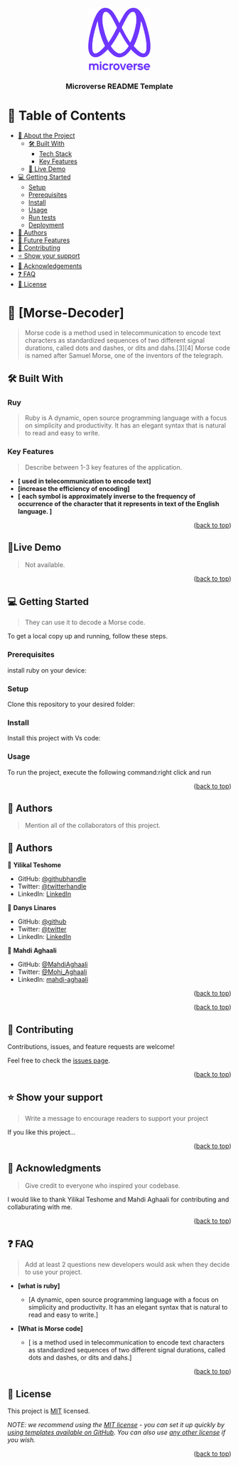 <a name="readme-top"></a>

<!--
HOW TO USE:
This is an example of how you may give instructions on setting up your project locally.

Modify this file to match your project and remove sections that don't apply.

REQUIRED SECTIONS:
- Table of Contents
- About the Project
  - Built With
  - Live Demo
- Getting Started
- Authors
- Future Features
- Contributing
- Show your support
- Acknowledgements
- License

After you're finished please remove all the comments and instructions!
-->

<div align="center">
  <!-- You are encouraged to replace this logo with your own! Otherwise you can also remove it. -->
  <img src="murple_logo.png" alt="logo" width="140"  height="auto" />
  <br/>

  <h3><b>Microverse README Template</b></h3>

</div>

<!-- TABLE OF CONTENTS -->

# 📗 Table of Contents

- [📖 About the Project](#about-project)
  - [🛠 Built With](#built-with)
    - [Tech Stack](#tech-stack)
    - [Key Features](#key-features)
  - [🚀 Live Demo](#live-demo)
- [💻 Getting Started](#getting-started)
  - [Setup](#setup)
  - [Prerequisites](#prerequisites)
  - [Install](#install)
  - [Usage](#usage)
  - [Run tests](#run-tests)
  - [Deployment](#triangular_flag_on_post-deployment)
- [👥 Authors](#authors)
- [🔭 Future Features](#future-features)
- [🤝 Contributing](#contributing)
- [⭐️ Show your support](#support)
- [🙏 Acknowledgements](#acknowledgements)
- [❓ FAQ](#faq)
- [📝 License](#license)

<!-- PROJECT DESCRIPTION -->

# 📖 [Morse-Decoder] <a name="about-project"></a>

> Morse code is a method used in telecommunication to encode text characters as standardized sequences of two different signal durations, 
  called dots and dashes, or dits and dahs.[3][4] Morse code is named after Samuel Morse, one of the inventors of the telegraph.

## 🛠 Built With <a name="built-with"></a>

### Ruy <a name="Ruby"></a>

> Ruby is A dynamic, open source programming language with a focus on simplicity and productivity. 
It has an elegant syntax that is natural to read and easy to write.



<!-- Features -->

### Key Features <a name="key-features"></a>

> Describe between 1-3 key features of the application.

- **[ used in telecommunication to encode text]**
- **[increase the efficiency of encoding]**
- **[ each symbol is approximately inverse to the frequency of occurrence of the character that it represents in text of the English language. ]**

<p align="right">(<a href="#readme-top">back to top</a>)</p>

<!-- LIVE DEMO -->

## 🚀Live Demo <a name="live-demo"></a>

>Not available.

<p align="right">(<a href="#readme-top">back to top</a>)</p>

<!-- GETTING STARTED -->

## 💻 Getting Started <a name="getting-started"></a>

> They can use it to decode a Morse code.

To get a local copy up and running, follow these steps.

### Prerequisites

 install ruby on your device:

<!--

```sh
 install ruby on your device
```
 -->

### Setup

Clone this repository to your desired folder:

<!--

```sh
  cd my-folder
  git clone https://github.com/d4nQw3rty/Morse-Decoder
```
--->

### Install

Install this project with Vs code:

<!--
Example command:

```sh
  cd my-project
  bundle install
```
--->

### Usage

To run the project, execute the following command:right click and run

<p align="right">(<a href="#readme-top">back to top</a>)</p>

<!-- AUTHORS -->

## 👥 Authors <a name="authors"></a>

> Mention all of the collaborators of this project.
## 👥 Authors <a name="Yilikal Teshome"></a>

👤 **Yilikal Teshome**

- GitHub: [@githubhandle](https://github.com/Yilikal250)
- Twitter: [@twitterhandle](https://twitter.com/TeshomeYilikal)
- LinkedIn: [LinkedIn](www.linkedin.com/in/yilikal-teshome)

👤 **Danys Linares**

- GitHub: [@github](https://github.com/d4nQw3rty)
- Twitter: [@twitter](https://twitter.com/Danys_Linares)
- LinkedIn: [LinkedIn](www.linkedin.com/in/danys-linares)

👤 **Mahdi Aghaali**

- GitHub: [@MahdiAghaali](https://github.com/MahdiAghaali)
- Twitter: [@Mohi_Aghaali](https://twitter.com/Mohi_Aghaali)
- LinkedIn: [mahdi-aghaali](https://www.linkedin.com/in/mahdi-aghaali/)



<p align="right">(<a href="#readme-top">back to top</a>)</p>


<p align="right">(<a href="#readme-top">back to top</a>)</p>

<!-- CONTRIBUTING -->

## 🤝 Contributing <a name="contributing"></a>

Contributions, issues, and feature requests are welcome!

Feel free to check the [issues page]([../../issues/](https://github.com/d4nQw3rty/Morse-Decoder/issues)).

<p align="right">(<a href="#readme-top">back to top</a>)</p>

<!-- SUPPORT -->

## ⭐️ Show your support <a name="support"></a>

> Write a message to encourage readers to support your project

If you like this project...

<p align="right">(<a href="#readme-top">back to top</a>)</p>

<!-- ACKNOWLEDGEMENTS -->

## 🙏 Acknowledgments <a name="acknowledgements"></a>

> Give credit to everyone who inspired your codebase.

I would like to thank Yilikal Teshome and Mahdi Aghaali for contributing and collaburating with me. 

<p align="right">(<a href="#readme-top">back to top</a>)</p>

<!-- FAQ (optional) -->

## ❓ FAQ <a name="faq"></a>

> Add at least 2 questions new developers would ask when they decide to use your project.

- **[what is ruby]**

  - [A dynamic, open source programming language with a focus on simplicity and productivity. It has an elegant syntax that is natural to read and easy to write.]

- **[What is Morse code]**

  - [ is a method used in telecommunication to encode text characters as standardized sequences of two different signal durations, called dots and dashes, or dits and dahs.]

<p align="right">(<a href="#readme-top">back to top</a>)</p>

<!-- LICENSE -->

## 📝 License <a name="license"></a>

This project is [MIT](./LICENSE) licensed.

_NOTE: we recommend using the [MIT license](https://choosealicense.com/licenses/mit/) - you can set it up quickly by [using templates available on GitHub](https://docs.github.com/en/communities/setting-up-your-project-for-healthy-contributions/adding-a-license-to-a-repository). You can also use [any other license](https://choosealicense.com/licenses/) if you wish._

<p align="right">(<a href="#readme-top">back to top</a>)</p>
